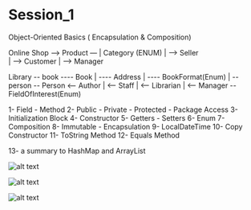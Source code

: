 # Session_1



Object-Oriented Basics 
( Encapsulation & Composition)

Online Shop —> Product — 
	         |	                    Category (ENUM)
	         | —> Seller   
	         | —> Customer
	         | —> Manager 


Library -- book ---- Book
	   |		---- Address
	   |		---- BookFormat(Enum)
	   |
	     -- person -- Person <-- Author
				 |              <-- Staff
				 |	      <-- Librarian
				 |	      <-- Manager
				  -- FieldOfInterest(Enum)


1- Field - Method
2- Public - Private - Protected - Package Access
3- Initialization Block
4- Constructor
5- Getters - Setters
6- Enum
7- Composition
8- Immutable - Encapsulation
9- LocalDateTime
10- Copy Constructor
11- ToString Method
12- Equals Method

13- a summary to HashMap and ArrayList


![alt text](https://github.com/SinaElahimanesh/Session_1/blob/master/syllabus.jpg?raw=true)

![alt text](https://github.com/SinaElahimanesh/Session_1/blob/master/programming1.jpg?raw=true)

![alt text](https://github.com/SinaElahimanesh/Session_1/blob/master/programming2.jpg?raw=true)
